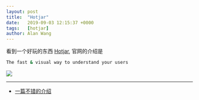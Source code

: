 ```yaml
---
layout: post
title:  "Hotjar"
date:   2019-09-03 12:15:37 +0000
tags:   [hotjar]
author: Alan Wang
---
```


看到一个好玩的东西 [Hotjar](https://www.hotjar.com), 官网的介绍是 

```sh
The fast & visual way to understand your users
```

![](./resources/201909/2019-09-03-hotjar/hotjar.jpg)


----

- [一篇不错的介绍](https://ecommerce-platforms.com/zh-CN/ecommerce-reviews/hotjar-review)
